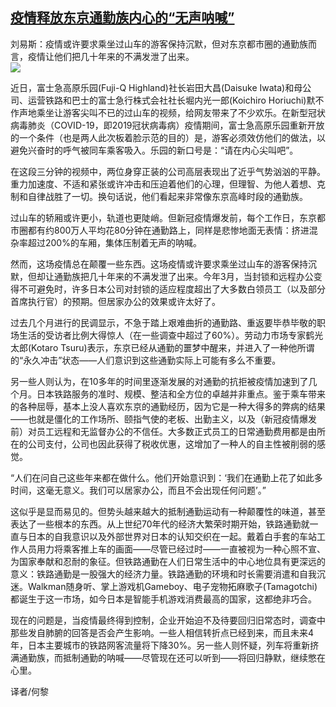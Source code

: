 <!--1595274729000-->
[疫情释放东京通勤族内心的“无声呐喊”](https://cn.ft.com/story/001088620?full=y)
------

<div></div><div class="story-lead">刘易斯：疫情或许要求乘坐过山车的游客保持沉默，但对东京都市圈的通勤族而言，疫情让他们把几十年来的不满发泄了出来。</div><div class=" story-image image"><img src="https://thumbor.ftacademy.cn/unsafe/1340x754/https://thumbor.ftacademy.cn/unsafe/picture/9/000085029_piclink.jpg"></div><div class="story-body"><div id="story-body-container"><p>近日，富士急高原乐园(Fuji-Q Highland)社长岩田大昌(Daisuke Iwata)和母公司、运营铁路和巴士的富士急行株式会社社长堀内光一郎(Koichiro Horiuchi)默不作声地乘坐让游客尖叫不已的过山车的视频，给网友带来了不少欢乐。在新型冠状病毒肺炎（COVID-19，即2019冠状病毒病）疫情期间，富士急高原乐园重新开放的一个条件（也是两人此次板着脸示范的目的）是，游客必须效仿他们的做法，以避免兴奋时的呼气被同车乘客吸入。乐园的新口号是：“请在内心尖叫吧”。</p> <p>在这段三分钟的视频中，两位身穿正装的公司高层表现出了近乎气势汹汹的平静。重力加速度、不适和紧张或许冲击和压迫着他们的心理，但理智、为他人着想、克制和自律战胜了一切。换句话说，他们看起来非常像东京高峰时段的通勤族。</p> <p>过山车的轿厢或许更小，轨道也更陡峭。但新冠疫情爆发前，每个工作日，东京都市圈都有约800万人平均花80分钟在通勤路上，同样是悲惨地面无表情：挤进混杂率超过200%的车厢，集体压制着无声的呐喊。</p> <p>然而，这场疫情总在颠覆一些东西。这场疫情或许要求乘坐过山车的游客保持沉默，但却让通勤族把几十年来的不满发泄了出来。今年3月，当封锁和远程办公变得不可避免时，许多日本公司对封锁的适应程度超出了大多数白领员工（以及部分首席执行官）的预期。但居家办公的效果或许太好了。</p> <div  data-o-ads-name="mpu-middle1" class="o-ads in-article-advert" data-o-ads-formats-default="false"  data-o-ads-formats-small="FtcMobileMpu"  data-o-ads-formats-medium="FtcMpu" data-o-ads-formats-large="FtcMpu" data-o-ads-formats-extra="FtcMpu" data-o-ads-targeting="cnpos=middle1;" data-cy='[{"devices":["PC","iPhoneWeb","AndroidWeb","iPhoneApp","AndroidApp"],"pattern":"MPU","position":"Middle1","container":"mpuInStory"}]'></div><p>过去几个月进行的民调显示，不急于踏上艰难曲折的通勤路、重返要毕恭毕敬的职场生活的受访者比例大得惊人（在一些调查中超过了60%）。劳动力市场专家鹤光太郎(Kotaro Tsuru)表示，东京已经从通勤的噩梦中醒来，并进入了一种他所谓的“永久冲击”状态——人们意识到这些通勤实际上可能有多么不重要。</p> <p>另一些人则认为，在10多年的时间里逐渐发展的对通勤的抗拒被疫情加速到了几个月。日本铁路服务的准时、规模、整洁和全方位的卓越并非重点。鉴于乘车带来的各种屈辱，基本上没人喜欢东京的通勤经历，因为它是一种大得多的弊病的结果——也就是僵化的工作场所、颐指气使的老板、出勤主义，以及（新冠疫情爆发前）对员工远程和无监督办公的不信任。大多数正式员工的日常通勤费用都是由所在的公司支付，公司也因此获得了税收优惠，这增加了一种人的自主性被削弱的感觉。</p> <p>“人们在问自己这些年来都在做什么。他们开始意识到：‘我们在通勤上花了如此多时间，这毫无意义。我们可以居家办公，而且不会出现任何问题’。”</p> <p>这似乎是显而易见的。但势头越来越大的抵制通勤运动有一种颠覆性的味道，甚至表达了一些根本的东西。从上世纪70年代的经济大繁荣时期开始，铁路通勤就一直与日本的自我意识以及外部世界对日本的认知交织在一起。戴着白手套的车站工作人员用力将乘客推上车的画面——尽管已经过时——一直被视为一种心照不宣、为国家奉献和忍耐的象征。但铁路通勤在人们日常生活中的中心地位具有更深远的意义：铁路通勤是一股强大的经济力量。铁路通勤的环境和时长需要消遣和自我沉迷。Walkman随身听、掌上游戏机Gameboy、电子宠物拓麻歌子(Tamagotchi)都诞生于这一市场，如今日本是智能手机游戏消费最高的国家，这都绝非巧合。</p> <p>现在的问题是，当疫情最终得到控制，企业开始迫不及待要回归旧常态时，调查中那些发自肺腑的回答是否会产生影响。一些人相信转折点已经到来，而且未来4年，日本主要城市的铁路网客流量将下降30%。另一些人则怀疑，列车将重新挤满通勤族，而抵制通勤的呐喊——尽管现在还可以听到——将回归静默，继续憋在心里。</p> <p>译者/何黎</p> </div><div class="clearfloat"></div></div>
